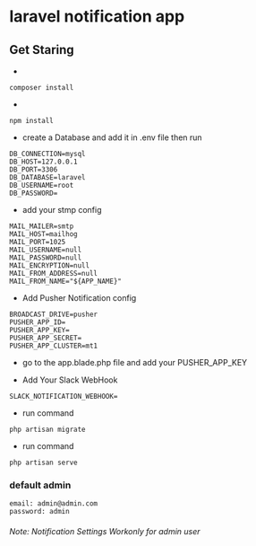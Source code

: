 # laravel notification app ###

## Get Staring

-
```shell
composer install 
```
-
```shell
npm install
```
- create a Database and add it in .env file then run
 
```
DB_CONNECTION=mysql
DB_HOST=127.0.0.1
DB_PORT=3306
DB_DATABASE=laravel
DB_USERNAME=root
DB_PASSWORD=
```
- add your stmp config
```
MAIL_MAILER=smtp
MAIL_HOST=mailhog
MAIL_PORT=1025
MAIL_USERNAME=null
MAIL_PASSWORD=null
MAIL_ENCRYPTION=null
MAIL_FROM_ADDRESS=null
MAIL_FROM_NAME="${APP_NAME}"
```
- Add Pusher Notification config
```
BROADCAST_DRIVE=pusher
PUSHER_APP_ID=
PUSHER_APP_KEY=
PUSHER_APP_SECRET=
PUSHER_APP_CLUSTER=mt1
```
- go to the app.blade.php file and add your PUSHER_APP_KEY

- Add Your Slack WebHook 
```
SLACK_NOTIFICATION_WEBHOOK=
```
- run command
```shell
php artisan migrate
```
- run command
```shell
php artisan serve
```

### default admin
```
email: admin@admin.com
password: admin
```

###### *Note*: Notification Settings Workonly for admin user
